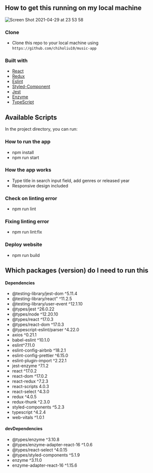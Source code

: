 ## How to get this running on my local machine

![Screen Shot 2021-04-29 at 23 53 58](https://user-images.githubusercontent.com/16224390/116623233-395af800-a946-11eb-823b-31c85f18d536.png)

### Clone
- Clone this repo to your local machine using `https://github.com/chiholiu10/music-app`

### Built with

- [React](https://reactjs.org/docs/getting-started.html) 
- [Redux](https://redux.js.org/)
- [Eslint](https://eslint.org/) 
- [Styled-Component](https://styled-components.com) 
- [Jest](https://jestjs.io/)
- [Enzyme](https://enzymejs.github.io/enzyme/)
- [TypeScript](https://www.typescriptlang.org/)

## Available Scripts

In the project directory, you can run:

### How to run the app
* npm install 
* npm run start

### How the app works
* Type title in search input field, add genres or released year
* Responsive design included 

### Check on linting error
* npm run lint

### Fixing linting error 
* npm run lint:fix 

### Deploy website
* npm run build

## Which packages (version) do I need to run this
#### Dependencies
- @testing-library/jest-dom ^5.11.4
- @testing-library/react" ^11.2.5
- @testing-library/user-event ^12.1.10
- @types/jest ^26.0.22
- @types/node ^12.20.10
- @types/react ^17.0.3
- @types/react-dom ^17.0.3
- @typescript-eslint/parser ^4.22.0
- axios ^0.21.1
- babel-eslint ^10.1.0
- eslint^7.11.0
- eslint-config-airbnb ^18.2.1
- eslint-config-prettier ^6.15.0
- eslint-plugin-import ^2.22.1
- jest-enzyme ^7.1.2
- react ^17.0.2
- react-dom ^17.0.2
- react-redux ^7.2.3
- react-scripts 4.0.3
- react-select ^4.3.0
- redux ^4.0.5
- redux-thunk ^2.3.0
- styled-components ^5.2.3
- typescript ^4.2.4
- web-vitals ^1.0.1

#### devDependencies
- @types/enzyme ^3.10.8
- @types/enzyme-adapter-react-16 ^1.0.6
- @types/react-select ^4.0.15
- @types/styled-components ^5.1.9
- enzyme ^3.11.0
- enzyme-adapter-react-16 ^1.15.6
